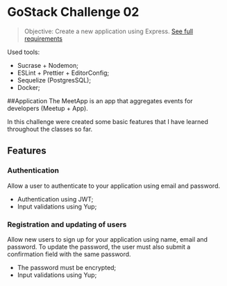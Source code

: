 # GoStack Challenge 02

> Objective: Create a new application using Express. [See full requirements](https://github.com/Rocketseat/bootcamp-gostack-desafio-02 "See full requirements")

Used tools:
- Sucrase + Nodemon;
- ESLint + Prettier + EditorConfig;
- Sequelize (PostgresSQL);
- Docker;

##Application
The MeetApp is an app  that aggregates events for developers (Meetup + App).

In this challenge were created some basic features that I have learned throughout the classes so far.

## Features

### Authentication
Allow a user to authenticate to your application using email and password.
- Authentication using JWT;
- Input validations using Yup;

### Registration and updating of users
Allow new users to sign up for your application using name, email and password. To update the password, the user must also submit a confirmation field with the same password.
- The password must be encrypted;
- Input validations using Yup;
